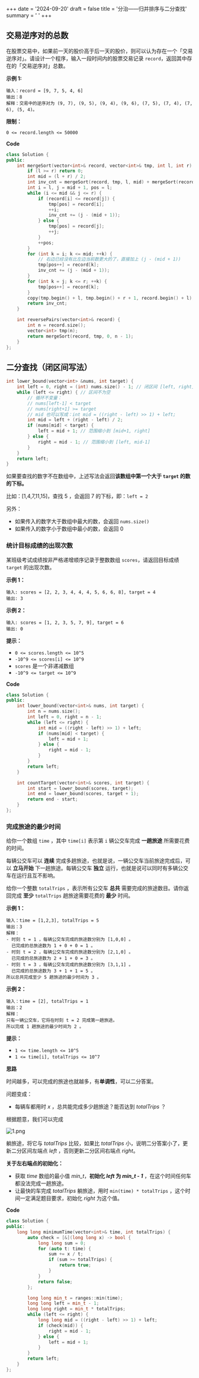 +++
date = '2024-09-20'
draft = false
title = '分治——归并排序与二分查找'
summary = ' '
+++

## 交易逆序对的总数

在股票交易中，如果前一天的股价高于后一天的股价，则可以认为存在一个「交易逆序对」。请设计一个程序，输入一段时间内的股票交易记录 `record`，返回其中存在的「交易逆序对」总数。

**示例 1:**

```
输入：record = [9, 7, 5, 4, 6]
输出：8
解释：交易中的逆序对为 (9, 7), (9, 5), (9, 4), (9, 6), (7, 5), (7, 4), (7, 6), (5, 4)。
```

 

**限制：**

```
0 <= record.length <= 50000
```



**Code**

```c++
class Solution {
public:
    int mergeSort(vector<int>& record, vector<int>& tmp, int l, int r) {
        if (l >= r) return 0;
        int mid = (l + r) / 2;
        int inv_cnt = mergeSort(record, tmp, l, mid) + mergeSort(record, tmp, mid + 1, r);
        int i = l, j = mid + 1, pos = l;
        while (i <= mid && j <= r) {
            if (record[i] <= record[j]) {
                tmp[pos] = record[i];
                ++i;
                inv_cnt += (j - (mid + 1));
            } else {
                tmp[pos] = record[j];
                ++j;
            }
            ++pos;
        }
        for (int k = i; k <= mid; ++k) {
            // 右边已经没有比左边当前数更大的了，直接加上 (j - (mid + 1))
            tmp[pos++] = record[k];
            inv_cnt += (j - (mid + 1));
        }
        for (int k = j; k <= r; ++k) {
            tmp[pos++] = record[k];
        }
        copy(tmp.begin() + l, tmp.begin() + r + 1, record.begin() + l);
        return inv_cnt;
    }

    int reversePairs(vector<int>& record) {
        int n = record.size();
        vector<int> tmp(n);
        return mergeSort(record, tmp, 0, n - 1);
    }
};
```







## 二分查找（闭区间写法）

```c++
int lower_bound(vector<int> &nums, int target) {
    int left = 0, right = (int) nums.size() - 1; // 闭区间 [left, right]
    while (left <= right) { // 区间不为空
        // 循环不变量：
        // nums[left-1] < target
        // nums[right+1] >= target
        // mid 也可以写成：int mid = ((right - left) >> 1) + left;
        int mid = left + (right - left) / 2;
        if (nums[mid] < target) {
            left = mid + 1; // 范围缩小到 [mid+1, right]
        } else {
            right = mid - 1; // 范围缩小到 [left, mid-1]
        }
    }
    return left;
}
```

如果要查找的数字不在数组中，上述写法会返回**该数组中第一个大于 `target` 的数的下标。**

比如：[1,4,7,11,15]，查找 5 ，会返回 7 的下标，即：`left = 2` 

另外：

- 如果传入的数字大于数组中最大的数，会返回 `nums.size()`
- 如果传入的数字小于数组中最小的数，会返回 0





### 统计目标成绩的出现次数

某班级考试成绩按非严格递增顺序记录于整数数组 `scores`，请返回目标成绩 `target` 的出现次数。

 

**示例 1：**

```
输入: scores = [2, 2, 3, 4, 4, 4, 5, 6, 6, 8], target = 4
输出: 3
```

**示例 2：**

```
输入: scores = [1, 2, 3, 5, 7, 9], target = 6
输出: 0
```

 

**提示：**

- `0 <= scores.length <= 10^5`
- `-10^9 <= scores[i] <= 10^9`
- `scores` 是一个非递减数组
- `-10^9 <= target <= 10^9`



**Code**

```c++
class Solution {
public:
    int lower_bound(vector<int>& nums, int target) {
        int n = nums.size();
        int left = 0, right = n - 1;
        while (left <= right) {
            int mid = ((right - left) >> 1) + left;
            if (nums[mid] < target) {
                left = mid + 1;
            } else {
                right = mid - 1;
            }
        }
        return left;
    }

    int countTarget(vector<int>& scores, int target) {
        int start = lower_bound(scores, target);
        int end = lower_bound(scores, target + 1);
        return end - start;
    }
};
```





### 完成旅途的最少时间

给你一个数组 `time` ，其中 `time[i]` 表示第 `i` 辆公交车完成 **一趟旅途** 所需要花费的时间。

每辆公交车可以 **连续** 完成多趟旅途，也就是说，一辆公交车当前旅途完成后，可以 **立马开始** 下一趟旅途。每辆公交车 **独立** 运行，也就是说可以同时有多辆公交车在运行且互不影响。

给你一个整数 `totalTrips` ，表示所有公交车 **总共** 需要完成的旅途数目。请你返回完成 **至少** `totalTrips` 趟旅途需要花费的 **最少** 时间。

 

**示例 1：**

```
输入：time = [1,2,3], totalTrips = 5
输出：3
解释：
- 时刻 t = 1 ，每辆公交车完成的旅途数分别为 [1,0,0] 。
  已完成的总旅途数为 1 + 0 + 0 = 1 。
- 时刻 t = 2 ，每辆公交车完成的旅途数分别为 [2,1,0] 。
  已完成的总旅途数为 2 + 1 + 0 = 3 。
- 时刻 t = 3 ，每辆公交车完成的旅途数分别为 [3,1,1] 。
  已完成的总旅途数为 3 + 1 + 1 = 5 。
所以总共完成至少 5 趟旅途的最少时间为 3 。
```

**示例 2：**

```
输入：time = [2], totalTrips = 1
输出：2
解释：
只有一辆公交车，它将在时刻 t = 2 完成第一趟旅途。
所以完成 1 趟旅途的最少时间为 2 。
```

 

**提示：**

- `1 <= time.length <= 10^5`
- `1 <= time[i], totalTrips <= 10^7`



**思路**

时间越多，可以完成的旅途也就越多，有**单调性**，可以二分答案。

问题变成：

- 每辆车都用时 *x* ，总共能完成多少趟旅途？能否达到 *totalTrips* ？

根据题意，我们可以完成

![1.png](https://s2.loli.net/2024/10/06/Z8M1obxKdFOh2GV.png)

躺旅途，将它与 *totalTrips* 比较，如果比 *totalTrips* 小，说明二分答案小了，更新二分区间左端点 *left* ，否则更新二分区间右端点 *right*。

**关于左右端点的初始化：**

- 获取 *time* 数组的最小值 *min_t*，**初始化 *left* 为 *min_t - 1*** ，在这个时间任何车都没法完成一趟旅途。
- 让最快的车完成 *totalTrips* 躺旅途，用时 `min(time) * totalTrips` ，这个时间一定满足题目要求，初始化 *right* 为这个值。



**Code**

```c++
class Solution {
public:
    long long minimumTime(vector<int>& time, int totalTrips) {
        auto check = [&](long long x) -> bool {
            long long sum = 0;
            for (auto t: time) {
                sum += x / t;
                if (sum >= totalTrips) {
                    return true;
                }
            }
            return false;
        };

        long long min_t = ranges::min(time);
        long long left = min_t - 1;
        long long right = min_t * totalTrips;
        while (left <= right) {
            long long mid = ((right - left) >> 1) + left;
            if (check(mid)) {
                right = mid - 1;
            } else {
                left = mid + 1;
            }
        }
        return left;
    }
};
```

